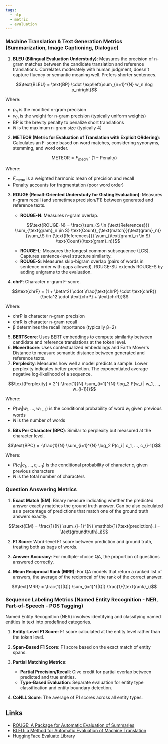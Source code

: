 ```yaml
---
tags:
  - nlp
  - metric
  - evaluation
---
```

### Machine Translation & Text Generation Metrics (Summarization, Image Captioning, Dialogue)

1. **BLEU (Bilingual Evaluation Understudy)**: Measures the precision of n-gram matches between the candidate translation and reference translations. Correlates moderately with human judgment, doesn't capture fluency or semantic meaning well. Prefers shorter sentences.

$$\text{BLEU} = \text{BP} \cdot \exp\left(\sum_{n=1}^{N} w_n \log p_n\right)$$

Where:

- $p_n$ is the modified n-gram precision
- $w_n$ is the weight for n-gram precision (typically uniform weights)
- BP is the brevity penalty to penalize short translations
- $N$ is the maximum n-gram size (typically 4)

2. **METEOR (Metric for Evaluation of Translation with Explicit ORdering)**: Calculates an F-score based on word matches, considering synonyms, stemming, and word order.

$$\text{METEOR} = F_{mean} \cdot (1 - \text{Penalty})$$

Where:

- $F_{mean}$ is a weighted harmonic mean of precision and recall
- Penalty accounts for fragmentation (poor word order)

3. **ROUGE (Recall-Oriented Understudy for Gisting Evaluation)**: Measures n-gram recall (and sometimes precision/F1) between generated and reference texts.
    
    - **ROUGE-N**: Measures n-gram overlap.
    
    $$\text{ROUGE-N} = \frac{\sum_{S \in {\text{References}}} \sum_{\text{gram}_n \in S} \text{Count}_{\text{match}}(\text{gram}_n)}{\sum_{S \in {\text{References}}} \sum_{\text{gram}_n \in S} \text{Count}(\text{gram}_n)}$$
    
    - **ROUGE-L**: Measures the longest common subsequence (LCS). Captures sentence-level structure similarity.
    - **ROUGE-S**: Measures skip-bigram overlap (pairs of words in sentence order with gaps allowed). ROUGE-SU extends ROUGE-S by adding unigrams to the evaluation.

4. **chrF**: Character n-gram F-score.

$$\text{chrF} = (1 + \beta^2) \cdot \frac{\text{chrP} \cdot \text{chrR}}{\beta^2 \cdot \text{chrP} + \text{chrR}}$$

Where:

- chrP is character n-gram precision
- chrR is character n-gram recall
- β determines the recall importance (typically β=2)

5. **BERTScore**: Uses BERT embeddings to compute similarity between candidate and reference translations at the token level.
6. **MoverScore**: Uses contextualized embeddings and Earth Mover's Distance to measure semantic distance between generated and reference texts.
7. **Perplexity**: Measures how well a model predicts a sample. Lower perplexity indicates better prediction. The exponentiated average negative log-likelihood of a sequence.

$$\text{Perplexity} = 2^{-\frac{1}{N} \sum_{i=1}^{N} \log_2 P(w_i | w_1, ..., w_{i-1})}$$

Where:

- $P(w_i | w_1, ..., w_{i-1})$ is the conditional probability of word $w_i$ given previous words
- $N$ is the number of words

8. **Bits Per Character (BPC)**: Similar to perplexity but measured at the character level.
    

$$\text{BPC} = -\frac{1}{N} \sum_{i=1}^{N} \log_2 P(c_i | c_1, ..., c_{i-1})$$

Where:

- $P(c_i | c_1, ..., c_{i-1})$ is the conditional probability of character $c_i$ given previous characters
- $N$ is the total number of characters

### Question Answering Metrics

1. **Exact Match (EM)**: Binary measure indicating whether the predicted answer exactly matches the ground truth answer. Can be also calculated as a percentage of predictions that match one of the ground truth answers exactly.

$$\text{EM} = \frac{1}{N} \sum_{i=1}^{N} \mathbb{1}(\text{prediction}_i = \text{groundtruth}_i)$$

2. **F1 Score**: Word-level F1 score between prediction and ground truth, treating both as bags of words.
    
3. **Answer Accuracy**: For multiple-choice QA, the proportion of questions answered correctly.
    
4. **Mean Reciprocal Rank (MRR)**: For QA models that return a ranked list of answers, the average of the reciprocal of the rank of the correct answer.
    

$$\text{MRR} = \frac{1}{|Q|} \sum_{i=1}^{|Q|} \frac{1}{\text{rank}_i}$$
### Sequence Labeling Metrics (Named Entity Recognition - NER, Part-of-Speech - POS Tagging)

Named Entity Recognition (NER) involves identifying and classifying named entities in text into predefined categories.

1. **Entity-Level F1 Score**: F1 score calculated at the entity level rather than the token level.
    
2. **Span-Based F1 Score**: F1 score based on the exact match of entity spans.
    
3. **Partial Matching Metrics**:
    
    - **Partial Precision/Recall**: Give credit for partial overlap between predicted and true entities.
    - **Type-Based Evaluation**: Separate evaluation for entity type classification and entity boundary detection.
4. **CoNLL Score**: The average of F1 scores across all entity types.

## Links

- [ROUGE: A Package for Automatic Evaluation of Summaries](https://aclanthology.org/W04-1013/)
- [BLEU: a Method for Automatic Evaluation of Machine Translation](https://aclanthology.org/P02-1040/)
- [HuggingFace Evaluate Library](https://huggingface.co/docs/evaluate/index)
